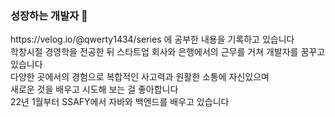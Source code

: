 ### 성장하는 개발자 🌱
<div>https://velog.io/@qwerty1434/series 에 공부한 내용을 기록하고 있습니다</div>
<div>학창시절 경영학을 전공한 뒤 스타트업 회사와 은행에서의 근무를 거쳐 개발자를 꿈꾸고 있습니다</div>
<div>다양한 곳에서의 경험으로 복합적인 사고력과 원활한 소통에 자신있으며</div>
<div>새로운 것을 배우고 시도해 보는 걸 좋아합니다</div>
<div>22년 1월부터 SSAFY에서 자바와 백엔드를 배우고 있습니다</div>
 
<!--
<div>자신도 모르는 자신을 발견시켜 주는 것이 빅데이터다</div>
**qwerty1434/qwerty1434** is a ✨ _special_ ✨ repository because its `README.md` (this file) appears on your GitHub profile.

Here are some ideas to get you started:

- 🔭 I’m currently working on ...
- 🌱 I’m currently learning ...
- 👯 I’m looking to collaborate on ...
- 🤔 I’m looking for help with ...
- 💬 Ask me about ...
- 📫 How to reach me: ...
- 😄 Pronouns: ...
- ⚡ Fun fact: ...
-->

